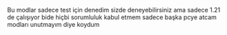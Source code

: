 Bu modlar sadece test için denedim sizde deneyebilirsiniz ama sadece 1.21 de çalışıyor bide hiçbi sorumluluk kabul etmem sadece başka pcye atcam modları unutmayım diye koydum
